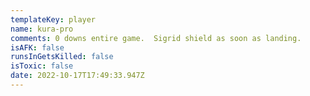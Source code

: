 ```yaml
---
templateKey: player
name: kura-pro
comments: 0 downs entire game.  Sigrid shield as soon as landing.
isAFK: false
runsInGetsKilled: false
isToxic: false
date: 2022-10-17T17:49:33.947Z
---
```

